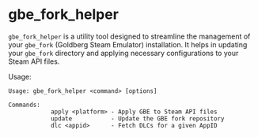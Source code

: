 # gbe_fork_helper

`gbe_fork_helper` is a utility tool designed to streamline the management of your `gbe_fork` (Goldberg Steam Emulator) installation. It helps in updating your `gbe_fork` directory and applying necessary configurations to your Steam API files.

Usage:
```
Usage: gbe_fork_helper <command> [options]

Commands:
            apply <platform> - Apply GBE to Steam API files
            update           - Update the GBE fork repository
            dlc <appid>      - Fetch DLCs for a given AppID
```
